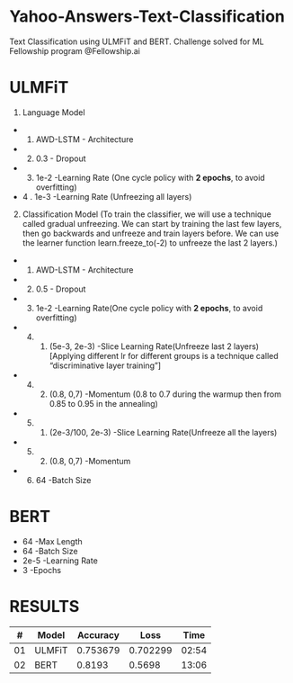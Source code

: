 # Yahoo-Answers-Text-Classification
Text Classification using ULMFiT and BERT. Challenge solved for ML Fellowship program @Fellowship.ai

# ULMFiT
1. Language Model
- 1. AWD-LSTM - Architecture 
- 2. 0.3 - Dropout
- 3. 1e-2 -Learning Rate (One cycle policy with **2 epochs**, to avoid overfitting)
- 4 . 1e-3 -Learning Rate (Unfreezing all layers)
2. Classification Model (To train the classifier, we will use a technique called gradual unfreezing. We can start by training the last few layers, then go backwards and unfreeze and train layers before. We can use the learner function learn.freeze_to(-2) to unfreeze the last 2 layers.)
- 1. AWD-LSTM - Architecture
- 2. 0.5 - Dropout
- 3. 1e-2 -Learning Rate(One cycle policy with **2 epochs**, to avoid overfitting)
- 4. 1. (5e-3, 2e-3) -Slice Learning Rate(Unfreeze last 2 layers) [Applying different lr for different groups is a technique called “discriminative layer training”]
- 4. 2. (0.8, 0,7) -Momentum (0.8 to 0.7 during the warmup then from 0.85 to 0.95 in the annealing)
- 5. 1. (2e-3/100, 2e-3) -Slice Learning Rate(Unfreeze all the layers)
- 5. 2. (0.8, 0,7) -Momentum
- 6. 64 -Batch Size

# BERT
- 64 -Max Length
- 64 -Batch Size
- 2e-5 -Learning Rate
- 3 -Epochs

# RESULTS

\# | Model | Accuracy | Loss | Time
--- | --- | --- | --- | --- 
01 | ULMFiT | 0.753679 | 0.702299 | 02:54
02 | BERT | 0.8193 | 0.5698 | 13:06 
